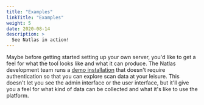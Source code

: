 ```yaml
---
title: "Examples"
linkTitle: "Examples"
weight: 5
date: 2020-08-14
description: >
  See Natlas in action!
---
```


Maybe before getting started setting up your own server, you'd like to get a feel for what the tool looks like and what it can produce. The Natlas development team runs a [demo installation] that doesn't require authentication so that you can explore scan data at your leisure. This doesn't let you see the admin interface or the user interface, but it'll give you a feel for what kind of data can be collected and what it's like to use the platform.

[demo installation]: https://natlas.io
